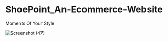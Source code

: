 # ShoePoint_An-Ecommerce-Website
Moments Of Your Style

![Screenshot (47)](https://user-images.githubusercontent.com/95869177/225802978-799c188b-4c2e-4be4-bf55-22f4e470d31e.png)
